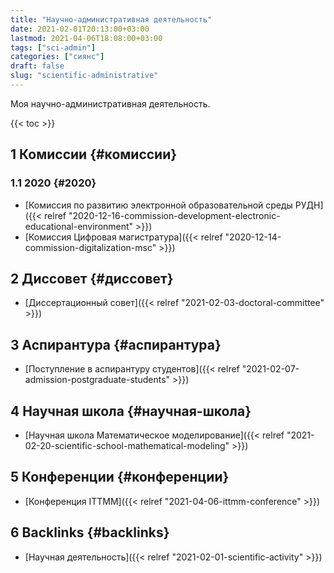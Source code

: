 ```yaml
---
title: "Научно-административная деятельность"
date: 2021-02-01T20:13:00+03:00
lastmod: 2021-04-06T18:08:00+03:00
tags: ["sci-admin"]
categories: ["сиянс"]
draft: false
slug: "scientific-administrative"
---
```


Моя научно-административная деятельность.

<!--more-->

{{< toc >}}


## <span class="section-num">1</span> Комиссии {#комиссии}


### <span class="section-num">1.1</span> 2020 {#2020}

-   [Комиссия по развитию электронной образовательной среды РУДН]({{< relref "2020-12-16-commission-development-electronic-educational-environment" >}})
-   [Комиссия Цифровая магистратура]({{< relref "2020-12-14-commission-digitalization-msc" >}})


## <span class="section-num">2</span> Диссовет {#диссовет}

-   [Диссертационный совет]({{< relref "2021-02-03-doctoral-committee" >}})


## <span class="section-num">3</span> Аспирантура {#аспирантура}

-   [Поступление в аспирантуру студентов]({{< relref "2021-02-07-admission-postgraduate-students" >}})


## <span class="section-num">4</span> Научная школа {#научная-школа}

-   [Научная школа Математическое моделирование]({{< relref "2021-02-20-scientific-school-mathematical-modeling" >}})


## <span class="section-num">5</span> Конференции {#конференции}

-   [Конференция ITTMM]({{< relref "2021-04-06-ittmm-conference" >}})


## <span class="section-num">6</span> Backlinks {#backlinks}

-   [Научная деятельность]({{< relref "2021-02-01-scientific-activity" >}})
